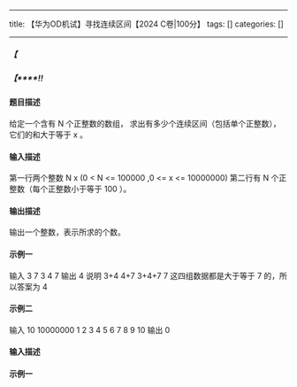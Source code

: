
--- 
title:  【华为OD机试】寻找连续区间【2024 C卷|100分】 
tags: []
categories: [] 

---
##### **【**

##### **【****!!**

>  
 <h4>题目描述</h4> 
 给定一个含有 N 个正整数的数组， 
 求出有多少个连续区间（包括单个正整数）， 
 它们的和大于等于 x 。 
  
 <h4>输入描述</h4> 
 第一行两个整数 N x (0 &lt; N &lt;= 100000 ,0 &lt;= x &lt;= 10000000) 
 第二行有 N 个正整数（每个正整数小于等于 100 ）。 
  
 <h4>输出描述</h4> 
 输出一个整数，表示所求的个数。 
  
 <h4>示例一</h4> 
 输入 
 3 7 
 3 4 7 
 输出 
 4 
 说明 
 3+4 4+7 3+4+7 7 这四组数据都是大于等于 7 的，所以答案为 4 
  
 <h4>示例二</h4> 
 输入 
 10 10000000 
 1 2 3 4 5 6 7 8 9 10 
 输出 
 0 


#### 输入描述

#### 示例一
